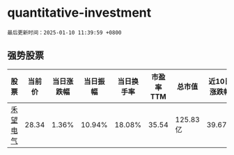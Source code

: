 # quantitative-investment

`最后更新时间：2025-01-10 11:39:59 +0800`

## 强势股票

|股票|当前价|当日涨跌幅|当日振幅|当日换手率|市盈率TTM|总市值|近10日涨跌幅|
|----|----|----|----|----|----|----|----|
|[禾望电气](https://xueqiu.com/S/SH603063)|28.34|1.36%|10.94%|18.08%|35.54|125.83亿|39.67%|
